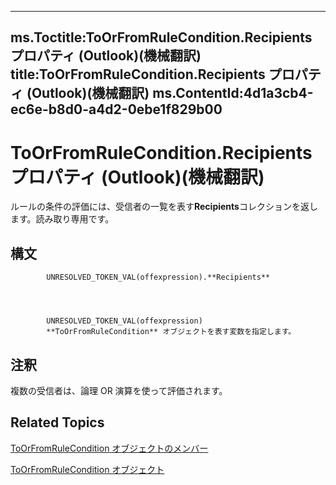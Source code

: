 

---
ms.Toctitle:ToOrFromRuleCondition.Recipients プロパティ (Outlook)(機械翻訳)
title:ToOrFromRuleCondition.Recipients プロパティ (Outlook)(機械翻訳)
ms.ContentId:4d1a3cb4-ec6e-b8d0-a4d2-0ebe1f829b00
---
# ToOrFromRuleCondition.Recipients プロパティ (Outlook)(機械翻訳)




ルールの条件の評価には、受信者の一覧を表す**Recipients**コレクションを返します。読み取り専用です。

## 構文

            UNRESOLVED_TOKEN_VAL(offexpression).**Recipients**




            UNRESOLVED_TOKEN_VAL(offexpression)
            **ToOrFromRuleCondition** オブジェクトを表す変数を指定します。



## 注釈
複数の受信者は、論理 OR 演算を使って評価されます。



## Related Topics

[ToOrFromRuleCondition オブジェクトのメンバー](d6367e9c-8a05-664d-2dbd-0c52c2c88518.md)

[ToOrFromRuleCondition オブジェクト](ec5cae2a-cde8-5681-6a49-74e2f0226a4f.md)




